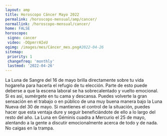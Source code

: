 ```yaml
---
layout: amp
title: Horoscopo Cáncer Mayo 2022 
permalink: /horoscopo-mensual/amp/cancer/
normallink: /horoscopo-mensual/cancer/
home: FALSE
horoscopo:
 signo: cancer
 video: -DQpmrrAIeU
ogimg: /images/mes/Cáncer_mes.png#2022-04-26
sitemap:
 priority: 1
 changefreq: 'monthly'
 lastmod: '2022-04-26'
---
```



La Luna de Sangre del 16 de mayo brilla directamente sobre tu vida hogareña para hacerla el refugio de tu elección. Parte de esto puede deberse a que la escena laboral se ha sobrecalentado y vuelto emocional. Si es así, sumérgete en tu cama y descansa. Puedes volverte la gran sensación en el trabajo o en público de una muy buena manera bajo la Luna Nueva del 30 de mayo. Si mantienes el control de la situación, puedes hacer que esta ventaja dure y seguir beneficiándote de ello a lo largo del resto del año. La Luna en Géminis cuadra a Mercurio el 25 de mayo, alentando a la gente a discutir emocionalmente acerca de todo y de nada. No caigas en la trampa.